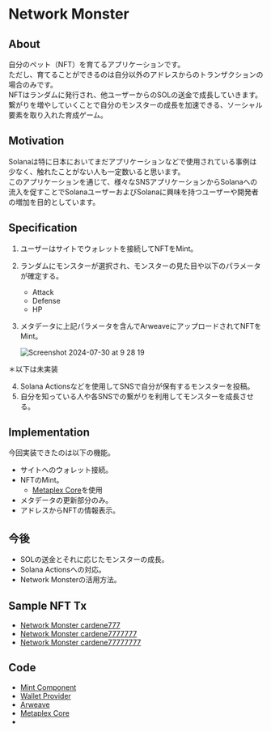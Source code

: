 # Network Monster

## About

自分のペット（NFT）を育てるアプリケーションです。  
ただし、育てることができるのは自分以外のアドレスからのトランザクションの場合のみです。  
NFTはランダムに発行され、他ユーザーからのSOLの送金で成長していきます。  
繋がりを増やしていくことで自分のモンスターの成長を加速できる、ソーシャル要素を取り入れた育成ゲーム。  

## Motivation

Solanaは特に日本においてまだアプリケーションなどで使用されている事例は少なく、触れたことがない人も一定数いると思います。  
このアプリケーションを通じて、様々なSNSアプリケーションからSolanaへの流入を促すことでSolanaユーザーおよびSolanaに興味を持つユーザーや開発者の増加を目的としています。

## Specification

1. ユーザーはサイトでウォレットを接続してNFTをMint。  
2. ランダムにモンスターが選択され、モンスターの見た目や以下のパラメータが確定する。
   - Attack
   - Defense
   - HP
3. メタデータに上記パラメータを含んでArweaveにアップロードされてNFTをMint。
   
   ![Screenshot 2024-07-30 at 9 28 19](https://github.com/user-attachments/assets/2cbdafa5-9b17-4d92-be50-066c24363a53)

＊以下は未実装    

4. Solana Actionsなどを使用してSNSで自分が保有するモンスターを投稿。
5. 自分を知っている人や各SNSでの繋がりを利用してモンスターを成長させる。

## Implementation

今回実装できたのは以下の機能。  

- サイトへのウォレット接続。
- NFTのMint。
  - [Metaplex Core](https://developers.metaplex.com/core)を使用
- メタデータの更新部分のみ。
- アドレスからNFTの情報表示。

## 今後

- SOLの送金とそれに応じたモンスターの成長。
- Solana Actionsへの対応。
- Network Monsterの活用方法。

## Sample NFT Tx

- [Network Monster cardene777](https://core.metaplex.com/explorer/9LAkmG8FKAtP7mrsvEG3DadFWgSbMTpqxd2sM5drg477?env=devnet)
- [Network Monster cardene7777777](https://core.metaplex.com/explorer/EZ1VDJD3xx7LBtkAG2YaqFMCCZavbYJjS3oDFLF5jUao?env=devnet)
- [Network Monster cardene77777777](https://core.metaplex.com/explorer/FxXBRdqci8Y4NEYaTABy9NBKoYFAa94myzS2G2rGNj2B?env=devnet)

## Code

- [Mint Component](https://github.com/cardene777/network-monster/blob/develop/src/web/components/Mint.tsx)
- [Wallet Provider](https://github.com/cardene777/network-monster/blob/develop/src/web/components/lib/Provider.tsx)
- [Arweave](https://github.com/cardene777/network-monster/blob/develop/src/web/components/Mint.tsx#L25-L55)
- [Metaplex Core](https://github.com/cardene777/network-monster/blob/develop/src/web/lib/metaplex.ts)
- 

